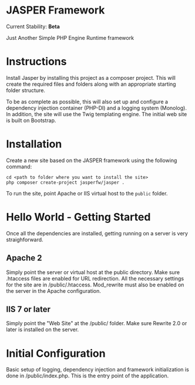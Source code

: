 # JASPER Framework

Current Stability: **Beta**

Just Another Simple PHP Engine Runtime framework

# Instructions
Install Jasper by installing this project as a composer project. This will create the required files and folders along
with an appropriate starting folder structure.

To be as complete as possible, this will also set up and configure a dependency injection container (PHP-DI) and a
logging system (Monolog). In addition, the site will use the Twig templating engine. The initial web site is built on
Bootstrap.

# Installation
Create a new site based on the JASPER framework using the following command:

    cd <path to folder where you want to install the site>
    php composer create-project jasperfw/jasper .
    
To run the site, point Apache or IIS virtual host to the `public` folder.

# Hello World - Getting Started
Once all the dependencies are installed, getting running on a server is very straighforward.
## Apache 2
Simply point the server or virtual host at the public directory. Make sure .htaccess files are enabled for URL
redirection. All the necessary settings for the site are in /public/.htaccess. Mod_rewrite must also be enabled on the
server in the Apache configuration.
## IIS 7 or later
Simply point the "Web Site" at the /public/ folder. Make sure Rewrite 2.0 or later is installed on the server.

# Initial Configuration
Basic setup of logging, dependency injection and framework initialization is done in /public/index.php. This is the
entry point of the application.
